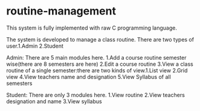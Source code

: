 # routine-management
This system is fully implemented with raw C programming language.



The system is developed to manage a class routine.
There are two types of user.1.Admin 2.Student

Admin:
There are 5 main modules here.
1.Add a course routine semester wise(there are 8 semesters are here)
2.Edit a course routine
3.View a class routine of a single semester:there are two kinds of view.1.List view 2.Grid view
4.View teachers name and designation
5.View Syllabus of all semesters

Student:
There are only 3 modules here.
1.View routine
2.View teachers designation and name
3.View syllabus


